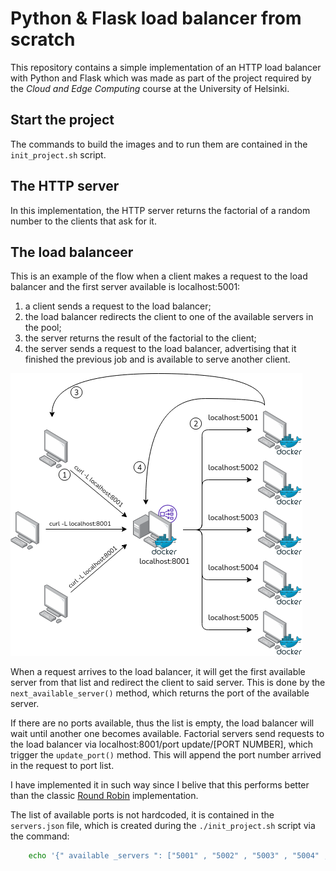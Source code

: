 # Python & Flask load balancer from scratch

This repository contains a simple implementation of an HTTP load balancer with Python and Flask which was made as part of the project required by the *Cloud and Edge Computing* course at the University of Helsinki.

## Start the project

The commands to build the images and to run them are contained in the `init_project.sh` script.

## The HTTP server

In this implementation, the HTTP server returns the factorial of a random number to the clients that ask for it.

## The load balanceer

This is an example of the flow when a client makes a request to the load balancer and the first server
available is localhost:5001:

1. a client sends a request to the load balancer;
2. the load balancer redirects the client to one of the available servers in the pool;
3. the server returns the result of the factorial to the client;
4. the server sends a request to the load balancer, advertising that it finished the previous job and is available to serve another client.

![](balancer.png)

When a request arrives to the load balancer, it will get the first available server from that list and
redirect the client to said server. 
This is done by the `next_available_server()` method, which returns the port
of the available server. 

If there are no ports available, thus the list is empty, the load balancer will wait
until another one becomes available.
Factorial servers send requests to the load balancer via localhost:8001/port update/[PORT NUMBER],
which trigger the `update_port()` method. This will append the port number arrived in the request to
port list.

I have implemented it in such way since I belive that this performs better than the classic [Round Robin](https://en.wikipedia.org/wiki/Round-robin_scheduling) implementation.


The list of available ports is not hardcoded, it is contained in the `servers.json` file, which is created during the `./init_project.sh` script via the command:

```bash
    echo '{" available _servers ": ["5001" , "5002" , "5003" , "5004" , "5005"]}' > load_balancer/app/servers.json
```